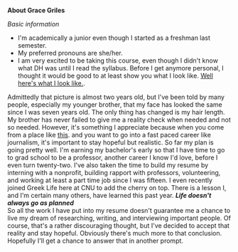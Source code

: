 **About Grace Griles** 

_Basic information_
* I'm academically a junior even though I started as a freshman last semester.
* My preferred pronouns are she/her.
* I am very excited to be taking this course, even though I didn't know what DH was until I read the syllabus.
Before I get anymore personal, I thought it would be good to at least show you what I look like.
[Well here's what I look like.](https://github.com/gracelgriles/ladwhistledownengl350/blob/main/images/profile.jpegsmaller.JPG?raw=true).      
          
Admittedly that picture is almost two years old, but I've been told by many people, especially my younger brother, that my face has looked the same since I was seven years old. The only thing has changed is my hair length. My brother has never failed to give me a reality check when needed and not so needed. However, it's something I appreciate because when you come from a place like [this](). and you want to go into a fast paced career like journalism, it's important to stay hopeful but realistic. So far my plan is going pretty well. I'm earning my bachelor's early so that I have time to go to grad school to be a professor, another career I know I'd love, before I even turn twenty-two. I've also taken the time to build my resume by interning with a nonprofit, building rapport with professors, volunteering, and working at least a part time job since I was fifteen. I even recently joined Greek Life here at CNU to add the cherry on top. There is a lesson I, and I'm certain many others, have learned this past year.
**_Life doesn't always go as planned_**        
So all the work I have put into my resume doesn't guarantee me a chance to live my dream of researching, writing, and interviewing important people. Of course, that's a rather discouraging thought, but I've decided to accept that reality and stay hopeful. Obviously there's much more to that conclusion. Hopefully I'll get a chance to answer that in another prompt. 
